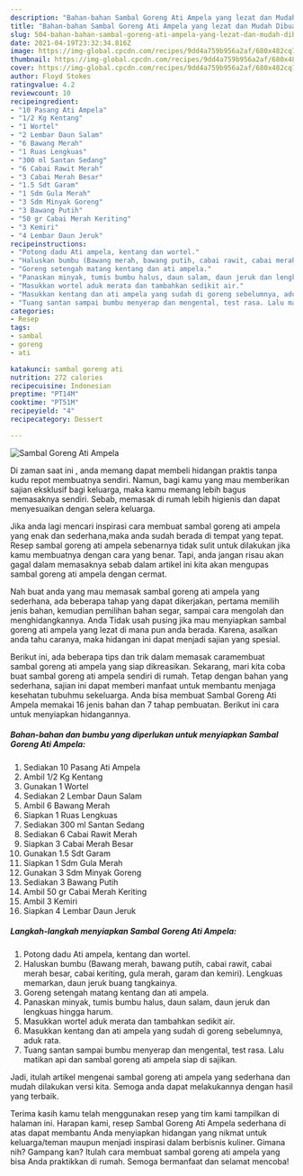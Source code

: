 ```yaml
---
description: "Bahan-bahan Sambal Goreng Ati Ampela yang lezat dan Mudah Dibuat"
title: "Bahan-bahan Sambal Goreng Ati Ampela yang lezat dan Mudah Dibuat"
slug: 504-bahan-bahan-sambal-goreng-ati-ampela-yang-lezat-dan-mudah-dibuat
date: 2021-04-19T23:32:34.816Z
image: https://img-global.cpcdn.com/recipes/9dd4a759b956a2af/680x482cq70/sambal-goreng-ati-ampela-foto-resep-utama.jpg
thumbnail: https://img-global.cpcdn.com/recipes/9dd4a759b956a2af/680x482cq70/sambal-goreng-ati-ampela-foto-resep-utama.jpg
cover: https://img-global.cpcdn.com/recipes/9dd4a759b956a2af/680x482cq70/sambal-goreng-ati-ampela-foto-resep-utama.jpg
author: Floyd Stokes
ratingvalue: 4.2
reviewcount: 10
recipeingredient:
- "10 Pasang Ati Ampela"
- "1/2 Kg Kentang"
- "1 Wortel"
- "2 Lembar Daun Salam"
- "6 Bawang Merah"
- "1 Ruas Lengkuas"
- "300 ml Santan Sedang"
- "6 Cabai Rawit Merah"
- "3 Cabai Merah Besar"
- "1.5 Sdt Garam"
- "1 Sdm Gula Merah"
- "3 Sdm Minyak Goreng"
- "3 Bawang Putih"
- "50 gr Cabai Merah Keriting"
- "3 Kemiri"
- "4 Lembar Daun Jeruk"
recipeinstructions:
- "Potong dadu Ati ampela, kentang dan wortel."
- "Haluskan bumbu (Bawang merah, bawang putih, cabai rawit, cabai merah besar, cabai keriting, gula merah, garam dan kemiri). Lengkuas memarkan, daun jeruk buang tangkainya."
- "Goreng setengah matang kentang dan ati ampela."
- "Panaskan minyak, tumis bumbu halus, daun salam, daun jeruk dan lengkuas hingga harum."
- "Masukkan wortel aduk merata dan tambahkan sedikit air."
- "Masukkan kentang dan ati ampela yang sudah di goreng sebelumnya, aduk rata."
- "Tuang santan sampai bumbu menyerap dan mengental, test rasa. Lalu matikan api dan sambal goreng ati ampela siap di sajikan."
categories:
- Resep
tags:
- sambal
- goreng
- ati

katakunci: sambal goreng ati 
nutrition: 272 calories
recipecuisine: Indonesian
preptime: "PT14M"
cooktime: "PT51M"
recipeyield: "4"
recipecategory: Dessert

---
```



![Sambal Goreng Ati Ampela](https://img-global.cpcdn.com/recipes/9dd4a759b956a2af/680x482cq70/sambal-goreng-ati-ampela-foto-resep-utama.jpg)

Di zaman  saat ini , anda memang dapat membeli hidangan praktis tanpa kudu repot membuatnya sendiri. Namun, bagi kamu yang mau memberikan sajian eksklusif bagi keluarga, maka kamu memang lebih bagus memasaknya sendiri. Sebab, memasak di rumah lebih higienis dan dapat menyesuaikan dengan selera keluarga.

Jika anda lagi mencari inspirasi cara membuat sambal goreng ati ampela yang enak dan sederhana,maka anda sudah berada di tempat yang tepat. Resep sambal goreng ati ampela  sebenarnya tidak sulit untuk dilakukan jika kamu membuatnya dengan cara yang benar. Tapi, anda jangan risau akan gagal dalam memasaknya 
sebab dalam artikel ini kita akan mengupas sambal goreng ati ampela dengan cermat.  



Nah buat anda yang mau memasak sambal goreng ati ampela yang sederhana, ada beberapa tahap yang dapat dikerjakan, pertama memilih jenis bahan, kemudian pemilihan bahan segar, sampai cara mengolah dan menghidangkannya. Anda Tidak usah pusing jika mau menyiapkan sambal goreng ati ampela yang lezat di mana pun anda berada. Karena, asalkan anda  tahu caranya, maka hidangan ini dapat menjadi sajian yang spesial.

Berikut ini, ada beberapa tips dan trik dalam memasak caramembuat sambal goreng ati ampela yang siap dikreasikan. Sekarang, mari kita coba buat sambal goreng ati ampela sendiri di rumah. Tetap dengan bahan yang sederhana, sajian ini dapat memberi manfaat untuk membantu menjaga kesehatan tubuhmu sekeluarga. Anda bisa membuat Sambal Goreng Ati Ampela memakai 16 jenis bahan dan 7 tahap pembuatan. Berikut ini cara untuk menyiapkan hidangannya.

<!--inarticleads1-->

##### Bahan-bahan dan bumbu yang diperlukan untuk menyiapkan Sambal Goreng Ati Ampela:

1. Sediakan 10 Pasang Ati Ampela
1. Ambil 1/2 Kg Kentang
1. Gunakan 1 Wortel
1. Sediakan 2 Lembar Daun Salam
1. Ambil 6 Bawang Merah
1. Siapkan 1 Ruas Lengkuas
1. Sediakan 300 ml Santan Sedang
1. Sediakan 6 Cabai Rawit Merah
1. Siapkan 3 Cabai Merah Besar
1. Gunakan 1.5 Sdt Garam
1. Siapkan 1 Sdm Gula Merah
1. Gunakan 3 Sdm Minyak Goreng
1. Sediakan 3 Bawang Putih
1. Ambil 50 gr Cabai Merah Keriting
1. Ambil 3 Kemiri
1. Siapkan 4 Lembar Daun Jeruk




<!--inarticleads2-->

##### Langkah-langkah menyiapkan Sambal Goreng Ati Ampela:

1. Potong dadu Ati ampela, kentang dan wortel.
1. Haluskan bumbu (Bawang merah, bawang putih, cabai rawit, cabai merah besar, cabai keriting, gula merah, garam dan kemiri). Lengkuas memarkan, daun jeruk buang tangkainya.
1. Goreng setengah matang kentang dan ati ampela.
1. Panaskan minyak, tumis bumbu halus, daun salam, daun jeruk dan lengkuas hingga harum.
1. Masukkan wortel aduk merata dan tambahkan sedikit air.
1. Masukkan kentang dan ati ampela yang sudah di goreng sebelumnya, aduk rata.
1. Tuang santan sampai bumbu menyerap dan mengental, test rasa. Lalu matikan api dan sambal goreng ati ampela siap di sajikan.




Jadi, itulah artikel mengenai  sambal goreng ati ampela  yang sederhana dan mudah dilakukan versi kita. Semoga anda dapat melakukannya dengan hasil yang terbaik. 

Terima kasih kamu telah menggunakan resep yang tim kami tampilkan di halaman ini. Harapan kami, resep  Sambal Goreng Ati Ampela sederhana di atas dapat membantu Anda menyiapkan hidangan yang nikmat untuk keluarga/teman maupun menjadi inspirasi dalam berbisnis kuliner. Gimana nih? Gampang kan? Itulah cara membuat sambal goreng ati ampela yang bisa Anda praktikkan di rumah. Semoga bermanfaat dan selamat mencoba!

